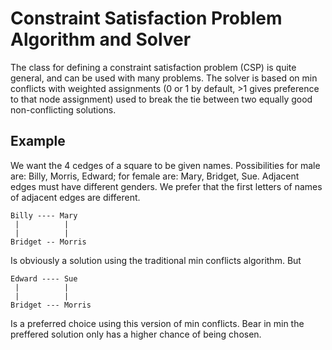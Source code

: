 # Constraint Satisfaction Problem Algorithm and Solver

The class for defining a constraint satisfaction problem (CSP) is quite general, and can be used with many problems. The solver is
based on min conflicts with weighted assignments (0 or 1 by default, >1 gives preference to that node assignment) used to break the tie between two equally good non-conflicting solutions. 


Example
---
We want the 4 cedges of a square to be given names. Possibilities for male are: Billy, Morris, Edward; for female are: Mary, Bridget, Sue. Adjacent edges must have different genders. We prefer that the first letters of names of adjacent edges are different.

    Billy ---- Mary
     |          |
     |          |                                                    
    Bridget -- Morris

Is obviously a solution using the traditional min conflicts algorithm. But

    Edward ---- Sue
     |          |                             
     |          |
    Bridget --- Morris

Is a preferred choice using this version of min conflicts. Bear in min the preffered solution only has a higher chance of being chosen.
